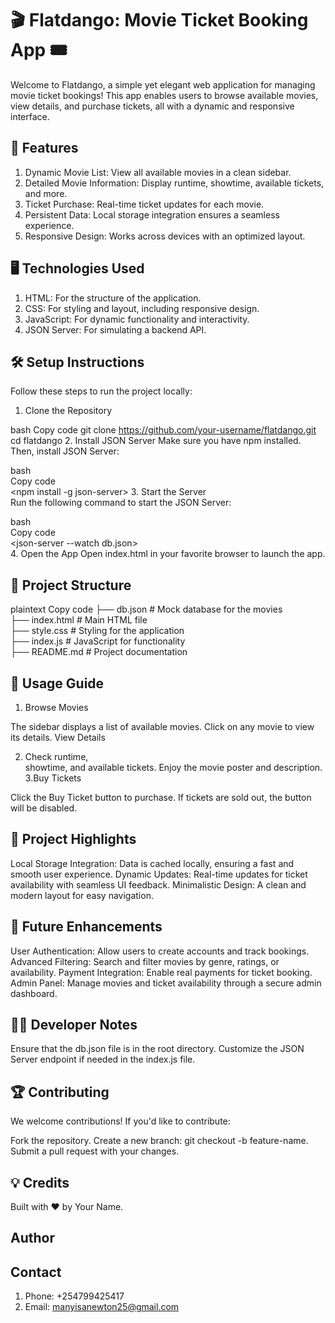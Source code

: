 # 🎬 Flatdango: Movie Ticket Booking App 🎟️
Welcome to Flatdango, a simple yet elegant web application for managing movie ticket bookings! This app enables users to browse available movies, view details, and purchase tickets, all with a dynamic and responsive interface.

 ## 🚀 Features
 1. Dynamic Movie List: View all available movies in a clean sidebar. <br>
2. Detailed Movie Information: Display runtime, showtime, available tickets, and more.<br>
3. Ticket Purchase: Real-time ticket updates for each movie.<br>
4. Persistent Data: Local storage integration ensures a seamless experience.<br>
5. Responsive Design: Works across devices with an optimized layout.<br>
 ## 🖥️ Technologies Used
1. HTML: For the structure of the application.
2. CSS: For styling and layout, including responsive design.
3. JavaScript: For dynamic functionality and interactivity.
4. JSON Server: For simulating a backend API.
## 🛠️ Setup Instructions
Follow these steps to run the project locally:

1. Clone the Repository

bash
Copy code
git clone https://github.com/your-username/flatdango.git
cd flatdango
2. Install JSON Server
Make sure you have npm installed. Then, install JSON Server:

bash<br>
Copy code<br>
<npm install -g json-server>
3. Start the Server<br>
Run the following command to start the JSON Server:

bash<br>
Copy code<br>
<json-server --watch db.json><br>
4. Open the App
Open index.html in your favorite browser to launch the app.

## 📂 Project Structure
plaintext
Copy code
<flatdango/>
├── db.json         # Mock database for the movies<br>
├── index.html      # Main HTML file<br>
├── style.css       # Styling for the application<br>
├── index.js        # JavaScript for functionality<br>
├── README.md       # Project documentation<br>
## 📖 Usage Guide
1. Browse Movies

The sidebar displays a list of available movies.
Click on any movie to view its details.
View Details

2. Check runtime,  
showtime,
and available tickets.
Enjoy the movie poster and description.
3.Buy Tickets <br>

Click the Buy Ticket button to purchase.
If tickets are sold out, the button will be disabled.
 ## 🌟 Project Highlights
Local Storage Integration:
Data is cached locally, ensuring a fast and smooth user experience.
Dynamic Updates:
Real-time updates for ticket availability with seamless UI feedback.
Minimalistic Design:
A clean and modern layout for easy navigation.
## 🤔 Future Enhancements
User Authentication: Allow users to create accounts and track bookings.
Advanced Filtering: Search and filter movies by genre, ratings, or availability.
Payment Integration: Enable real payments for ticket booking.
Admin Panel: Manage movies and ticket availability through a secure admin dashboard.
## 👨‍💻 Developer Notes
Ensure that the db.json file is in the root directory.
Customize the JSON Server endpoint if needed in the index.js file.
## 🏆 Contributing
We welcome contributions!
If you'd like to contribute:

Fork the repository.
Create a new branch: git checkout -b feature-name.
Submit a pull request with your changes.
## 💡 Credits
Built with ❤️ by Your Name.

## Author 
## Contact 
1. Phone: +254799425417
2. Email: <manyisanewton25@gmail.com>
